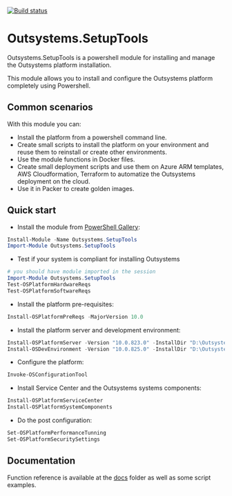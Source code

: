 [![Build status](https://pedropintonunes.visualstudio.com/Outsystems/_apis/build/status/Outsystems-SetupTools_MainCI?branch=master)](https://pedropintonunes.visualstudio.com/Outsystems/_build/latest?definitionId=3&branch=master)

# Outsystems.SetupTools

Outsystems.SetupTools is a powershell module for installing and manage the Outsystems platform installation.

This module allows you to install and configure the Outsystems platform completely using Powershell.

## Common scenarios

With this module you can:
* Install the platform from a powershell command line.
* Create small scripts to install the platform on your environment and reuse them to reinstall or create other environments.
* Use the module functions in Docker files.
* Create small deployment scripts and use them on Azure ARM templates, AWS Cloudformation, Terraform to automatize the Outsystems deployment on the cloud.
* Use it in Packer to create golden images.

## Quick start

* Install the module from [PowerShell Gallery](https://www.powershellgallery.com/packages/Outsystems.SetupTools):

```powershell
Install-Module -Name Outsystems.SetupTools
Import-Module Outsystems.SetupTools
```

* Test if your system is compliant for installing Outsystems

```powershell
# you should have module imported in the session
Import-Module Outsystems.SetupTools
Test-OSPlatformHardwareReqs
Test-OSPlatformSoftwareReqs
```

* Install the platform pre-requisites:

```powershell
Install-OSPlatformPreReqs -MajorVersion 10.0
```

* Install the platform server and development environment:

```powershell
Install-OSPlatformServer -Version "10.0.823.0" -InstallDir "D:\Outsystems"
Install-OSDevEnvironment -Version "10.0.825.0" -InstallDir "D:\Outsystems"
```

* Configure the platform:

```powershell
Invoke-OSConfigurationTool
```

* Install Service Center and the Outsystems systems components:

```powershell
Install-OSPlatformServiceCenter
Install-OSPlatformSystemComponents
```

* Do the post configuration:

```powershell
Set-OSPlatformPerformanceTunning
Set-OSPlatformSecuritySettings
```

## Documentation

Function reference is available at the [docs](docs) folder as well as some script examples.
